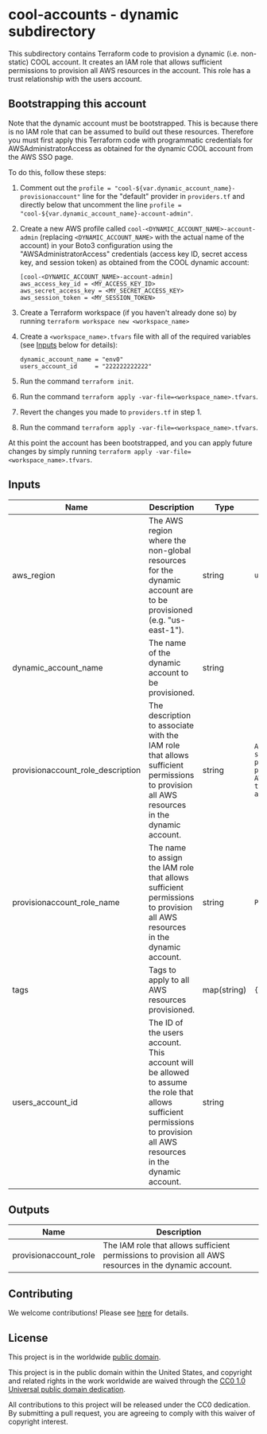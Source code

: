 # cool-accounts - dynamic subdirectory #

This subdirectory contains Terraform code to provision a dynamic
(i.e. non-static) COOL account.  It creates an IAM role that allows
sufficient permissions to provision all AWS resources in the account.
This role has a trust relationship with the users account.

## Bootstrapping this account ##

Note that the dynamic account must be bootstrapped.  This is because there
is no IAM role that can be assumed to build out these resources.
Therefore you must first apply this Terraform code with programmatic
credentials for AWSAdministratorAccess as obtained for the dynamic COOL
account from the AWS SSO page.

To do this, follow these steps:

1. Comment out the
   `profile = "cool-${var.dynamic_account_name}-provisionaccount"` line for
   the "default" provider in `providers.tf` and directly below that
   uncomment the line
   `profile = "cool-${var.dynamic_account_name}-account-admin"`.
1. Create a new AWS profile called `cool-<DYNAMIC_ACCOUNT_NAME>-account-admin`
   (replacing `<DYNAMIC_ACCOUNT_NAME>` with the actual name of the account)
   in your Boto3 configuration using the "AWSAdministratorAccess"
   credentials (access key ID, secret access key, and session token)
   as obtained from the COOL dynamic account:

   ```console
   [cool-<DYNAMIC_ACCOUNT_NAME>-account-admin]
   aws_access_key_id = <MY_ACCESS_KEY_ID>
   aws_secret_access_key = <MY_SECRET_ACCESS_KEY>
   aws_session_token = <MY_SESSION_TOKEN>
   ```

1. Create a Terraform workspace (if you haven't already done so) by running
   `terraform workspace new <workspace_name>`
1. Create a `<workspace_name>.tfvars` file with all of the required
   variables (see [Inputs](#Inputs) below for details):

   ```console
   dynamic_account_name = "env0"
   users_account_id     = "222222222222"
   ```

1. Run the command `terraform init`.
1. Run the command `terraform apply
   -var-file=<workspace_name>.tfvars`.
1. Revert the changes you made to `providers.tf` in step 1.
1. Run the command `terraform apply
    -var-file=<workspace_name>.tfvars`.

At this point the account has been bootstrapped, and you can apply
future changes by simply running `terraform apply
-var-file=<workspace_name>.tfvars`.

## Inputs ##

| Name | Description | Type | Default | Required |
|------|-------------|------|---------|:-----:|
| aws_region | The AWS region where the non-global resources for the dynamic account are to be provisioned (e.g. "us-east-1"). | string | `us-east-1` | no |
| dynamic_account_name |  The name of the dynamic account to be provisioned. | string | | yes |
| provisionaccount_role_description | The description to associate with the IAM role that allows sufficient permissions to provision all AWS resources in the dynamic account. | string | `Allows sufficient permissions to provision all AWS resources in the dynamic account.` | no |
| provisionaccount_role_name | The name to assign the IAM role that allows sufficient permissions to provision all AWS resources in the dynamic account. | string | `ProvisionAccount` | no |
| tags | Tags to apply to all AWS resources provisioned. | map(string) | `{}` | no |
| users_account_id | The ID of the users account.  This account will be allowed to assume the role that allows sufficient permissions to provision all AWS resources in the dynamic account. | string | | yes |

## Outputs ##

| Name | Description |
|------|-------------|
| provisionaccount_role | The IAM role that allows sufficient permissions to provision all AWS resources in the dynamic account. |

## Contributing ##

We welcome contributions!  Please see [here](CONTRIBUTING.md) for
details.

## License ##

This project is in the worldwide [public domain](LICENSE).

This project is in the public domain within the United States, and
copyright and related rights in the work worldwide are waived through
the [CC0 1.0 Universal public domain
dedication](https://creativecommons.org/publicdomain/zero/1.0/).

All contributions to this project will be released under the CC0
dedication. By submitting a pull request, you are agreeing to comply
with this waiver of copyright interest.
